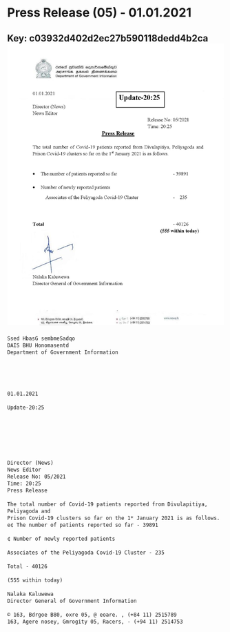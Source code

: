 # Press Release (05) - 01.01.2021 
Key: c03932d402d2ec27b590118dedd4b2ca 
![img](img/c03932d402d2ec27b590118dedd4b2ca.jpg)
---
```
Ssed HbasG sembmeSadqo
DAIS BHU Honomasentd
Department of Government Information

 

 

01.01.2021

Update-20:25

 

 

 

Director (News)
News Editor
Release No: 05/2021
Time: 20:25
Press Release

The total number of Covid-19 patients reported from Divulapitiya, Peliyagoda and
Prison Covid-19 clusters so far on the 1* January 2021 is as follows.
e¢ The number of patients reported so far - 39891

¢ Number of newly reported patients

Associates of the Peliyagoda Covid-19 Cluster - 235

Total - 40126

(555 within today)

Nalaka Kaluwewa
Director General of Government Information

© 163, Bdrgoe B80, oxre 05, @ eoare. , (+84 11) 2515789
163, Agere nosey, Gmrogity 05, Racers, - (+94 11) 2514753

```
